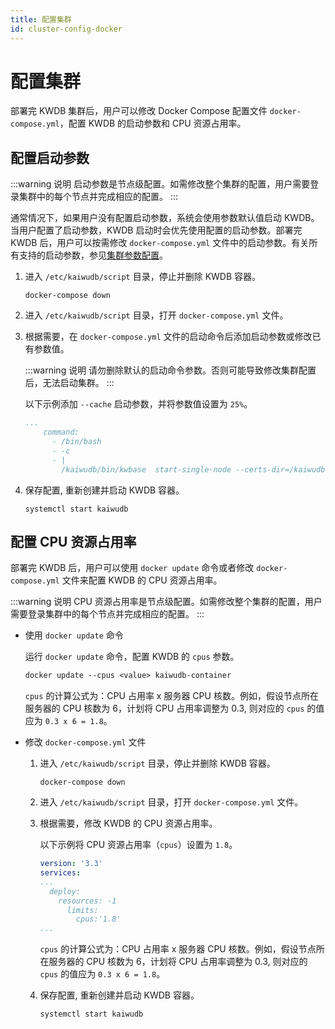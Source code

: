 ```yaml
---
title: 配置集群
id: cluster-config-docker
---
```


# 配置集群

部署完 KWDB 集群后，用户可以修改 Docker Compose 配置文件 `docker-compose.yml`，配置 KWDB 的启动参数和 CPU 资源占用率。

## 配置启动参数

:::warning 说明
启动参数是节点级配置。如需修改整个集群的配置，用户需要登录集群中的每个节点并完成相应的配置。
:::

通常情况下，如果用户没有配置启动参数，系统会使用参数默认值启动 KWDB。当用户配置了启动参数，KWDB 启动时会优先使用配置的启动参数。部署完 KWDB 后，用户可以按需修改 `docker-compose.yml` 文件中的启动参数。有关所有支持的启动参数，参见[集群参数配置](../../db-operation/cluster-settings-config.md)。

1. 进入 `/etc/kaiwudb/script` 目录，停止并删除 KWDB 容器。

    ```shell
    docker-compose down
    ```

2. 进入 `/etc/kaiwudb/script` 目录，打开 `docker-compose.yml` 文件。

3. 根据需要，在 `docker-compose.yml` 文件的启动命令后添加启动参数或修改已有参数值。

    :::warning 说明
    请勿删除默认的启动命令参数。否则可能导致修改集群配置后，无法启动集群。
    :::

    以下示例添加 `--cache` 启动参数，并将参数值设置为 `25%`。

    ```yaml
    ...
        command: 
          - /bin/bash
          - -c
          - |
            /kaiwudb/bin/kwbase  start-single-node --certs-dir=/kaiwudb/certs --listen-addr=0.0.0.0:26257 --advertise-addr=your-host-ip:port --store=/kaiwudb/deploy/kaiwudb-container --cache=25%
    ```

4. 保存配置, 重新创建并启动 KWDB 容器。

    ```shell
    systemctl start kaiwudb
    ```

## 配置 CPU 资源占用率

部署完 KWDB 后，用户可以使用 `docker update` 命令或者修改 `docker-compose.yml` 文件来配置 KWDB 的 CPU 资源占用率。

:::warning 说明
CPU 资源占用率是节点级配置。如需修改整个集群的配置，用户需要登录集群中的每个节点并完成相应的配置。
:::

- 使用 `docker update` 命令

    运行 `docker update` 命令，配置 KWDB 的 `cpus` 参数。

    ```dockerfile
    docker update --cpus <value> kaiwudb-container
    ```

    `cpus` 的计算公式为：CPU 占用率 x 服务器 CPU 核数。例如，假设节点所在服务器的 CPU 核数为 6，计划将 CPU 占用率调整为 0.3, 则对应的 `cpus` 的值应为 `0.3 x 6 = 1.8`。

- 修改 `docker-compose.yml` 文件

    1. 进入 `/etc/kaiwudb/script` 目录，停止并删除 KWDB 容器。

        ```shell
        docker-compose down
        ```

    2. 进入 `/etc/kaiwudb/script` 目录，打开 `docker-compose.yml` 文件。

    3. 根据需要，修改 KWDB 的 CPU 资源占用率。

        以下示例将 CPU 资源占用率（`cpus`）设置为 `1.8`。

        ```yaml
        version: '3.3'
        services:
        ...
          deploy:
            resources: -1 
              limits:
                cpus:'1.8'     
        ...
        ```

        `cpus` 的计算公式为：CPU 占用率 x 服务器 CPU 核数。例如，假设节点所在服务器的 CPU 核数为 6，计划将 CPU 占用率调整为 0.3, 则对应的 `cpus` 的值应为 `0.3 x 6 = 1.8`。

    4. 保存配置, 重新创建并启动 KWDB 容器。

        ```shell
        systemctl start kaiwudb
        ```
